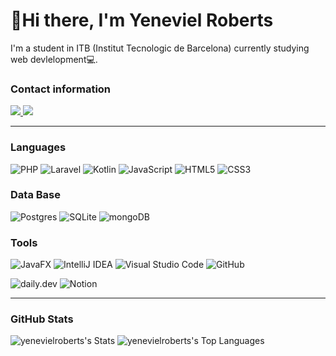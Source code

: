 # 👋Hi there, I'm Yeneviel Roberts 

I'm a student in ITB (Institut Tecnologic de Barcelona) currently studying web devlelopment💻.


### Contact information
<p align="left">
  <a href="https://www.linkedin.com/in/yeneviel-roberts-mendez-67200a19a/" target="_blank">
    <img src="https://img.shields.io/badge/LinkedIn-YenevielRobertsMendez-%230077B5.svg?style=for-the-badge&logo=linkedin&logoColor=white"/>
  </a>
  <a href="mailto:mendezyeneviel@gmail.com" target="_blank">
    <img src="https://img.shields.io/badge/Gmail-YenevielRobertsMendez-%23D14836.svg?style=for-the-badge&logo=gmail&logoColor=white"/>
  </a>
</p>


---
### Languages

![PHP](https://img.shields.io/badge/php-%23777BB4.svg?style=for-the-badge&logo=php&logoColor=white) ![Laravel](https://img.shields.io/badge/Laravel-FF2D20?style=for-the-badge&logo=laravel&logoColor=white) ![Kotlin](https://img.shields.io/badge/kotlin-%237F52FF.svg?style=for-the-badge&logo=kotlin&logoColor=white) ![JavaScript](https://img.shields.io/badge/javascript-%23323330.svg?style=for-the-badge&logo=javascript&logoColor=%23F7DF1E) ![HTML5](https://img.shields.io/badge/html5-%23E34F26.svg?style=for-the-badge&logo=html5&logoColor=white) ![CSS3](https://img.shields.io/badge/css3-%231572B6.svg?style=for-the-badge&logo=css3&logoColor=white)

### Data Base

![Postgres](https://img.shields.io/badge/postgres-%23316192.svg?style=for-the-badge&logo=postgresql&logoColor=white)  ![SQLite](https://img.shields.io/badge/sqlite-%2307405e.svg?style=for-the-badge&logo=sqlite&logoColor=white) ![mongoDB](https://img.shields.io/badge/MongoDB-4EA94B?style=for-the-badge&logo=mongodb&logoColor=white)

### Tools

![JavaFX](https://img.shields.io/badge/javafx-%23FF0000.svg?style=for-the-badge&logo=javafx&logoColor=white) ![IntelliJ IDEA](https://img.shields.io/badge/IntelliJIDEA-000000.svg?style=for-the-badge&logo=intellij-idea&logoColor=white) ![Visual Studio Code](https://img.shields.io/badge/Visual%20Studio%20Code-0078d7.svg?style=for-the-badge&logo=visual-studio-code&logoColor=white) ![GitHub](https://img.shields.io/badge/GitHub-181717?style=for-the-badge&logo=github&logoColor=white)

![daily.dev](https://img.shields.io/badge/daily.dev-CE3DF3?style=for-the-badge&logo=daily.dev&logoColor=white) ![Notion](https://img.shields.io/badge/Notion-%23000000.svg?style=for-the-badge&logo=notion&logoColor=white)

---
### GitHub Stats
![yenevielroberts's Stats](https://github-readme-stats.vercel.app/api?username=yenevielroberts&theme=algolia&show_icons=true&hide_border=false&count_private=true)
![yenevielroberts's Top Languages](https://github-readme-stats.vercel.app/api/top-langs/?username=yenevielroberts&theme=algolia&show_icons=true&hide_border=false&layout=compact)
